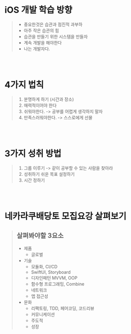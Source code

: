 # iOS 개발 학습 방향

> - 중요한것은 습관과 점진적 과부하
> - 아주 작은 습관의 힘
> - 습관을 만들기 위한 시스템을 만들자
> - 계속 개발을 해야한다
> - 나는 개발자다.

<br>
<br>

# 4가지 법칙

> 1. 분명하게 하기 (시간과 장소)
> 2. 매력적이어야 한다
> 3. 쉬워야한다. -> 공부를 어렵게 생각하지 말자
> 4. 만족스러워야한다. -> 스스로에게 선물

<br>
<br>

# 3가지 성취 방법

> 1. 그룹 이루기 -> 같이 공부할 수 있는 사람을 찾아라
> 2. 성취하기 쉬운 목표 설정하기
> 3. 시간 정하기

<br>
<br>

# 네카라쿠배당토 모집요강 살펴보기

> ## 살펴봐야할 3요소
>
> - 제품
>   - 글로벌
> - 기술
>   - 모듈화, CI/CD
>   - SwiftUI, Storyboard
>   - 디자인패턴 MVVM, OOP
>   - 함수형 프로그래밍, Combine
>   - 네트워크
>   - 앱 접근성
> - 문화
>   - 리팩토링, TDD, 페어코딩, 코드리뷰
>   - 커뮤니케이션
>   - 주도적
>   - 성장
